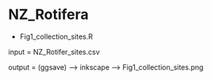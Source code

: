 # NZ_Rotifera

- Fig1_collection_sites.R 

input = NZ_Rotifer_sites.csv

output = (ggsave) --> inkscape --> Fig1_collection_sites.png

